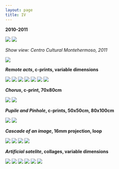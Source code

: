 ```yaml
---
layout: page
title: IV
---
```

**2010-2011**

<img src="/public/tira branca fina.png">

<img src="/public/actos remotos geral(7).jpg">

_Show view: Centro Cultural Montehermoso, 2011_

<img src="/public/Screen Shot 2018-03-07 at 11.43.36.png">

**_Remote acts_, c-prints, variable dimensions**

<img src="/public/actos remotos geral(4).jpg">

<img src="/public/farrallyHall final 100x155_bea 40x25 para PILAR.jpg">

<img src="/public/2velas pyromagnet portfolio.jpg">

<img src="/public/mirage flugplatz werneuchen portfolio.jpg">

<img src="/public/o estereoscopista2b portfolio.jpg">

<img src="/public/fonte nuvens portfolio.jpg">

<img src="/public/tira branca fina.png">

**_Chorus_, c-print, 70x80cm**

<img src="/public/fila sombra portfolio.jpg">

<img src="/public/tira branca fina.png">

**_Pupile and Pinhole_, c-prints, 50x50cm, 80x100cm**  

<img src="/public/pupile and pinhole.png">

<img src="/public/pinhole espelho final portfolio.jpg">

**_Cascade of an image_, 16mm projection, loop**

<img src="/public/Screen Shot 2018-03-07 at 11.43.36.png">

<img src="/public/actos remotos geral (5).jpg">

<img src="/public/cascata gelada small.jpg">

<img src="/public/Screen Shot 2018-03-07 at 11.43.36.png">

**_Artificial satelite_, collages, variable dimensions**

<img src="/public/colagens fata morgana+montanha ponte.jpg">

<img src="/public/actos remotos geral (1).jpg">

<img src="/public/colagens parede.jpg">

<img src="/public/colagem chines 2 frames.jpg">

<img src="/public/fata morgana 1 portfolio.jpg">

<img src="/public/fata morgana 2 portfolio.jpg">
